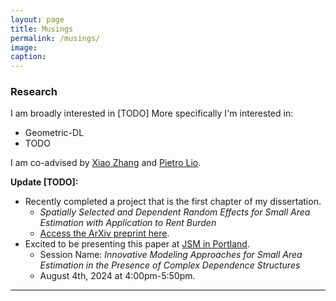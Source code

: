 ```yaml
---
layout: page
title: Musings
permalink: /musings/
image:
caption:
---
```


<!-- Table of contents:

* [Research](#research)
* [Teaching](#teaching) -->

<!-- <br />

{% include image.html url="/assets/img/diamond_head.jpeg" description="View from Diamond Head, looking towards Hawaii Kai." %}
<br /> -->
<!-- 
> If I were advising a young person today... I would say "Take statistics, but remember that the great adventure of statistics is in gathering and using data to solve interesting an important real world problems".  - **Leo Breiman[^1]** -->


### <a name="research"></a>  Research


I am broadly interested in [TODO]
More specifically I'm interested in:

* Geometric-DL
* TODO

I am co-advised by [Xiao Zhang](https://xiao-zhang.net/) and [Pietro Lio](https://www.cl.cam.ac.uk/~pl219/).

**Update [TODO]:**

* Recently completed a project that is the first chapter of my dissertation.
  + *Spatially Selected and Dependent Random Effects for Small Area Estimation with Application to Rent Burden*
  + [Access the ArXiv preprint here](https://arxiv.org/abs/2404.12463).
* Excited to be presenting this paper at [JSM in Portland](https://ww2.amstat.org/meetings/jsm/2024/).
  + Session Name: *Innovative Modeling Approaches for Small Area Estimation in the Presence of Complex Dependence Structures*
  + August 4th, 2024 at 4:00pm-5:50pm.

***

<!-- ###  <a name="teaching"></a> Teaching

**Stat 5 Curriculum Re-Development**

I'm currently working with [Professor Marcela Alfaro Córdoba](https://malfaro.netlify.app/) on redeveloping the curriculum for one of the intro-statistics class at UC Santa Cruz (Stat 5).  I'm excited about this work, especially since Stat 5 is a class over 1200 students take every year!

**Classes Taught at UCSC**

Teaching is arguably the most impactful part of my graduate training. I have especially enjoyed teaching introductory statistics.

The following are the classes I have served as a teaching assistant for.
If you're a TA and would like access to any of my slides or materials, please contact me.

*Stat 5, Introductory Statistics*

* [Spring 2023 with Prof. Sansó](/2023/04/03/stat5-s23)
* [Winter 2022 with Prof. Katznelson](/2022/01/14/stat5-w22)
* [Fall 2021 with Prof. Mendes](/2021/09/05/stat5-f21/)

*Stat 7, Statistical Methods for Biological, Environmental, & Health Sciences*

* [Fall 2022 with Prof. Katznelson](/2022/09/23/stat7-f22)

*Stat 131, Introductory Probability*

* Winter 2023 with Prof. Alfaro-Córdoba (No Section-Specific Page)
* Summer 2023 with Prof. David Draper (No Section-Specific Page)

***



[^1]: Check out [Leo Breiman's Interview](https://projecteuclid.org/download/pdf_1/euclid.ss/1009213290).
*Updated: April 2024* -->
